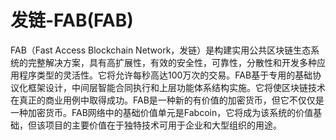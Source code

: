 # 

# 发链-FAB(FAB)

FAB（Fast Access Blockchain Network，发链）是构建实用公共区块链生态系统的完整解决方案，具有高扩展性，有效的安全性，可靠性，分散性和开发多种应用程序类型的灵活性。它将允许每秒高达100万次的交易。FAB基于专用的基础协议化框架设计，中间层智能合同执行和上层功能体系结构实施。它将使区块链技术在真正的商业用例中取得成功。FAB是一种新的有价值的加密货币，但它不仅仅是一种加密货币。FAB网络中的基础价值单元是Fabcoin，它将成为该系统的价值基础，但该项目的主要价值在于独特技术可用于企业和大型组织的用途。


